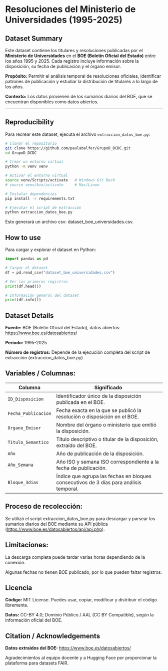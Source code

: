 # Resoluciones del Ministerio de Universidades (1995-2025)

## Dataset Summary
Este dataset contiene los titulares y resoluciones publicadas por el **Ministerio de Universidades** en el **BOE (Boletín Oficial del Estado)** entre los años 1995 y 2025. Cada registro incluye información sobre la disposición, su fecha de publicación y el órgano emisor.  

**Propósito:** Permitir el análisis temporal de resoluciones oficiales, identificar patrones de publicación y estudiar la distribución de titulares a lo largo de los años.  

**Contexto:** Los datos provienen de los sumarios diarios del BOE, que se encuentran disponibles como datos abiertos.  

---

## Reproducibility
Para recrear este dataset, ejecuta el archivo `extraccion_datos_boe.py`:

```bash
# Clonar el repositorio
git clone https://github.com/paulabalfer/GrupoD_DCDC.git
cd GrupoD_DCDC

# Crear un entorno virtual
python -m venv venv

# Activar el entorno virtual
source venv/Scripts/activate   # Windows Git Bash
# source venv/bin/activate     # Mac/Linux

# Instalar dependencias
pip install -r requirements.txt

# Ejecutar el script de extracción
python extraccion_datos_boe.py
````

Esto generará un archivo csv: dataset_boe_universidades.csv.


## How to use

Para cargar y explorar el dataset en Python:

```python
import pandas as pd

# Cargar el dataset
df = pd.read_csv("dataset_boe_universidades.csv")

# Ver los primeros registros
print(df.head())

# Información general del dataset
print(df.info())
```

## Dataset Details

**Fuente:** BOE (Boletín Oficial del Estado), datos abiertos: https://www.boe.es/datosabiertos/

**Periodo:** 1995-2025

**Número de registros:** Depende de la ejecución completa del script de extracción (extraccion_datos_boe.py)

## Variables / Columnas:

| Columna             | Significado                                                                            |
| ------------------- | -------------------------------------------------------------------------------------- |
| `ID_Disposicion`    | Identificador único de la disposición publicada en el BOE.                             |
| `Fecha_Publicacion` | Fecha exacta en la que se publicó la resolución o disposición en el BOE.               |
| `Organo_Emisor`     | Nombre del órgano o ministerio que emitió la disposición.                              |
| `Titulo_Semantico`  | Título descriptivo o titular de la disposición, extraído del BOE.                      |
| `Año`               | Año de publicación de la disposición.                                                  |
| `Año_Semana`        | Año ISO y semana ISO correspondiente a la fecha de publicación. |
| `Bloque_3dias`      | Índice que agrupa las fechas en bloques consecutivos de 3 días para análisis temporal. |

## Proceso de recolección:
Se utilizó el script extraccion_datos_boe.py para descargar y parsear los sumarios diarios del BOE mediante su API pública (https://www.boe.es/datosabiertos/api/api.php).

## Limitaciones:

La descarga completa puede tardar varias horas dependiendo de la conexión.

Algunas fechas no tienen BOE publicado, por lo que pueden faltar registros.

## Licencia

**Código:** MIT License. Puedes usar, copiar, modificar y distribuir el código libremente.

**Datos:**  CC-BY 4.0; Dominio Público / AAL (CC BY Compatible), según la información oficial del BOE.

## Citation / Acknowledgements

**Datos extraídos del BOE:** https://www.boe.es/datosabiertos/

Agradecimientos al equipo docente y a Hugging Face por proporcionar la plataforma para datasets FAIR.
